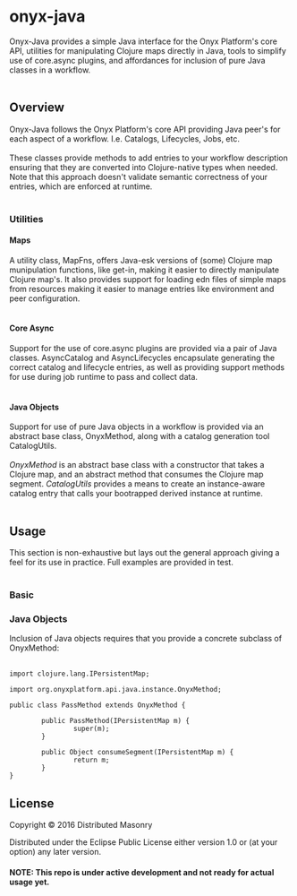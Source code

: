 # onyx-java

Onyx-Java provides a simple Java interface for the Onyx Platform's core API, utilities for manipulating Clojure maps directly in Java, tools to simplify use of core.async plugins, and affordances for inclusion of pure Java classes in a workflow.   <br>
<br>

## Overview 
Onyx-Java follows the Onyx Platform's core API providing Java peer's for each aspect of a workflow. I.e. Catalogs, Lifecycles, Jobs, etc. <br>
<br>
These classes provide methods to add entries to your workflow description ensuring that they are converted into Clojure-native types when needed. Note that this approach doesn't validate semantic correctness of your entries, which are enforced at runtime.<br>
<br>
### Utilities

#### Maps

A utility class, MapFns, offers Java-esk versions of (some) Clojure map munipulation functions, like get-in, making it easier to directly manipulate Clojure map's. It also provides support for loading edn files of simple maps from resources making it easier to manage entries like environment and peer configuration. <br>
<br>

#### Core Async

Support for the use of core.async plugins are provided via a pair of Java classes. AsyncCatalog and AsyncLifecycles encapsulate generating the correct catalog and lifecycle entries, as well as providing support methods for use during job runtime to pass and collect data.<br>
<br>

#### Java Objects

Support for use of pure Java objects in a workflow is provided via an abstract base class, OnyxMethod, along with a catalog generation tool CatalogUtils. <br>
<br>
*OnyxMethod* is an abstract base class with a constructor that takes a Clojure map, and an abstract method that consumes the Clojure map segment. *CatalogUtils* provides a means to create an instance-aware catalog entry that calls your bootrapped derived instance at runtime.<br>
<br>
## Usage

This section is non-exhaustive but lays out the general approach giving a feel for its use in practice. Full examples are provided in test.<br>
<br>
### Basic 




### Java Objects 

Inclusion of Java objects requires that you provide a concrete subclass of OnyxMethod:<br>
<br>
```
import clojure.lang.IPersistentMap;

import org.onyxplatform.api.java.instance.OnyxMethod;

public class PassMethod extends OnyxMethod {

        public PassMethod(IPersistentMap m) {
                super(m);
        }

        public Object consumeSegment(IPersistentMap m) {
                return m;
        }
}
```



## License

Copyright © 2016 Distributed Masonry

Distributed under the Eclipse Public License either version 1.0 or (at
your option) any later version.


#### NOTE: This repo is under active development and not ready for actual usage yet.

